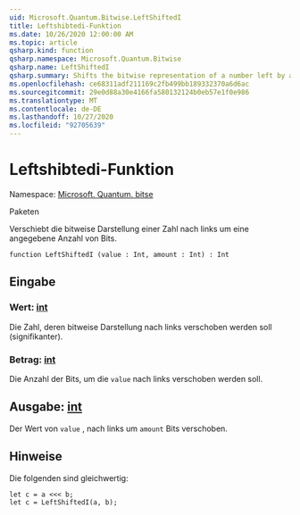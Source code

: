 ```yaml
---
uid: Microsoft.Quantum.Bitwise.LeftShiftedI
title: Leftshibtedi-Funktion
ms.date: 10/26/2020 12:00:00 AM
ms.topic: article
qsharp.kind: function
qsharp.namespace: Microsoft.Quantum.Bitwise
qsharp.name: LeftShiftedI
qsharp.summary: Shifts the bitwise representation of a number left by a given number of bits.
ms.openlocfilehash: ce68311adf211169c2fb499bb189332370a6d6ac
ms.sourcegitcommit: 29e0d88a30e4166fa580132124b0eb57e1f0e986
ms.translationtype: MT
ms.contentlocale: de-DE
ms.lasthandoff: 10/27/2020
ms.locfileid: "92705639"
---
```

# <a name="leftshiftedi-function"></a>Leftshibtedi-Funktion

Namespace: [Microsoft. Quantum. bitse](xref:Microsoft.Quantum.Bitwise)

Paketen [](https://nuget.org/packages/)


Verschiebt die bitweise Darstellung einer Zahl nach links um eine angegebene Anzahl von Bits.

```qsharp
function LeftShiftedI (value : Int, amount : Int) : Int
```


## <a name="input"></a>Eingabe

### <a name="value--int"></a>Wert: [int](xref:microsoft.quantum.lang-ref.int)

Die Zahl, deren bitweise Darstellung nach links verschoben werden soll (signifikanter).


### <a name="amount--int"></a>Betrag: [int](xref:microsoft.quantum.lang-ref.int)

Die Anzahl der Bits, um die `value` nach links verschoben werden soll.



## <a name="output--int"></a>Ausgabe: [int](xref:microsoft.quantum.lang-ref.int)

Der Wert von `value` , nach links um `amount` Bits verschoben.

## <a name="remarks"></a>Hinweise

Die folgenden sind gleichwertig:

```Q#
let c = a <<< b;
let c = LeftShiftedI(a, b);
```